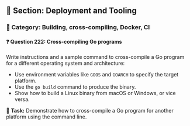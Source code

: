 ## 📘 Section: Deployment and Tooling  
### 🔹 Category: Building, cross-compiling, Docker, CI  
#### ❓ Question 222: Cross-compiling Go programs

Write instructions and a sample command to cross-compile a Go program for a different operating system and architecture:

- Use environment variables like `GOOS` and `GOARCH` to specify the target platform.
- Use the `go build` command to produce the binary.
- Show how to build a Linux binary from macOS or Windows, or vice versa.

🔧 **Task:** Demonstrate how to cross-compile a Go program for another platform using the command line.
